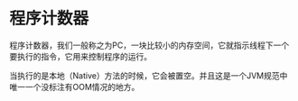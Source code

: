 # 程序计数器
程序计数器，我们一般称之为PC，一块比较小的内存空间，它就指示线程下一个要执行的指令，它用来控制程序的运行。

当执行的是本地（Native）方法的时候，它会被置空。并且这是一个JVM规范中唯一一个没标注有OOM情况的地方。